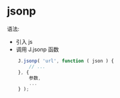 # jsonp

语法:
- 引入 js
- 调用 J.jsonp 函数
```javascript
    J.jsonp( 'url', function ( json ) {
        // ...
    }, {
        参数, 
        ...
    } );
```